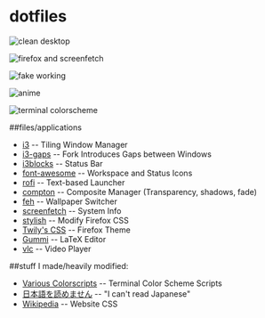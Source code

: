 # dotfiles

![clean desktop](http://i.imgur.com/qOkgtxd.jpg)

![firefox and screenfetch](http://i.imgur.com/DUYgrwi.jpg)

![fake working](http://i.imgur.com/Pnevk3F.jpg)

![anime](http://i.imgur.com/cnDCno6.jpg)

![terminal colorscheme](http://i.imgur.com/HgIGlOg.jpg)

##files/applications
* [i3](http://i3wm.org/) -- Tiling Window Manager
* [i3-gaps](https://github.com/Airblader/i3) -- Fork Introduces Gaps between Windows
* [i3blocks](https://github.com/vivien/i3blocks) -- Status Bar
* [font-awesome](http://fontawesome.io/) -- Workspace and Status Icons
* [rofi](https://github.com/DaveDavenport/rofi) -- Text-based Launcher
* [compton](https://github.com/chjj/compton) -- Composite Manager (Transparency, shadows, fade)
* [feh](https://github.com/derf/feh) -- Wallpaper Switcher
* [screenfetch](https://github.com/KittyKatt/screenFetch) -- System Info
* [stylish](https://userstyles.org/) -- Modify Firefox CSS
* [Twily's CSS](http://twily.info/firefox/stylish/firefox-css#view) -- Firefox Theme
* [Gummi](https://github.com/alexandervdm/gummi) -- LaTeX Editor
* [vlc](http://www.videolan.org/vlc/index.html) -- Video Player

##stuff I made/heavily modified:
* [Various Colorscripts](https://github.com/roberoonska/dotfiles/blob/master/colorscripts) -- Terminal Color Scheme Scripts
* [日本語を読めません](https://github.com/roberoonska/dotfiles/tree/master/Homepage) -- "I can't read Japanese"
* [Wikipedia](https://github.com/roberoonska/dotfiles/blob/master/Wikipedia%20CSS%20%28Lupurus%20Modified%29) -- Website CSS
